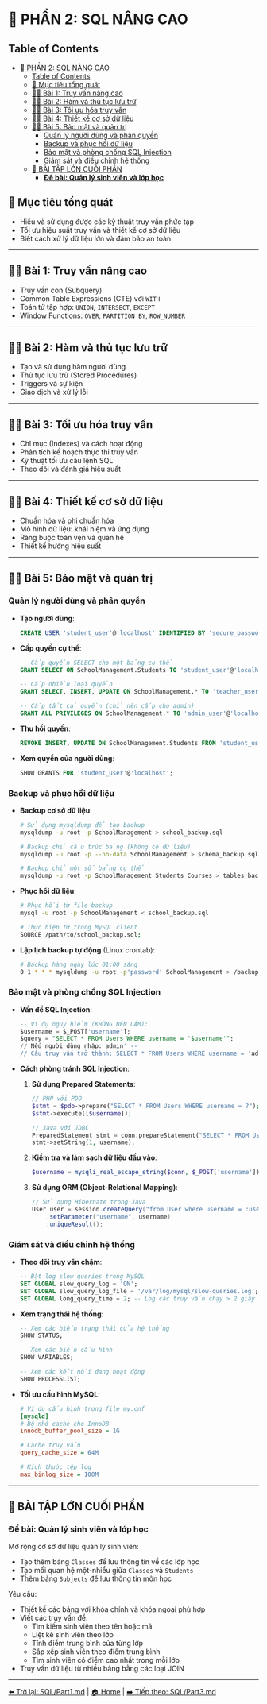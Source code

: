 # 📘 PHẦN 2: SQL NÂNG CAO

## Table of Contents

- [📘 PHẦN 2: SQL NÂNG CAO](#-phần-2-sql-nâng-cao)
  - [Table of Contents](#table-of-contents)
  - [🎯 Mục tiêu tổng quát](#-mục-tiêu-tổng-quát)
  - [🧑‍🏫 Bài 1: Truy vấn nâng cao](#-bài-1-truy-vấn-nâng-cao)
  - [🧑‍🏫 Bài 2: Hàm và thủ tục lưu trữ](#-bài-2-hàm-và-thủ-tục-lưu-trữ)
  - [🧑‍🏫 Bài 3: Tối ưu hóa truy vấn](#-bài-3-tối-ưu-hóa-truy-vấn)
  - [🧑‍🏫 Bài 4: Thiết kế cơ sở dữ liệu](#-bài-4-thiết-kế-cơ-sở-dữ-liệu)
  - [🧑‍🏫 Bài 5: Bảo mật và quản trị](#-bài-5-bảo-mật-và-quản-trị)
    - [Quản lý người dùng và phân quyền](#quản-lý-người-dùng-và-phân-quyền)
    - [Backup và phục hồi dữ liệu](#backup-và-phục-hồi-dữ-liệu)
    - [Bảo mật và phòng chống SQL Injection](#bảo-mật-và-phòng-chống-sql-injection)
    - [Giám sát và điều chỉnh hệ thống](#giám-sát-và-điều-chỉnh-hệ-thống)
  - [🧪 BÀI TẬP LỚN CUỐI PHẦN](#-bài-tập-lớn-cuối-phần)
    - [**Đề bài: Quản lý sinh viên và lớp học**](#đề-bài-quản-lý-sinh-viên-và-lớp-học)

## 🎯 Mục tiêu tổng quát

- Hiểu và sử dụng được các kỹ thuật truy vấn phức tạp
- Tối ưu hiệu suất truy vấn và thiết kế cơ sở dữ liệu
- Biết cách xử lý dữ liệu lớn và đảm bảo an toàn

---

## 🧑‍🏫 Bài 1: Truy vấn nâng cao

- Truy vấn con (Subquery)
- Common Table Expressions (CTE) với `WITH`
- Toán tử tập hợp: `UNION`, `INTERSECT`, `EXCEPT`
- Window Functions: `OVER`, `PARTITION BY`, `ROW_NUMBER`

---

## 🧑‍🏫 Bài 2: Hàm và thủ tục lưu trữ

- Tạo và sử dụng hàm người dùng
- Thủ tục lưu trữ (Stored Procedures)
- Triggers và sự kiện
- Giao dịch và xử lý lỗi

---

## 🧑‍🏫 Bài 3: Tối ưu hóa truy vấn

- Chỉ mục (Indexes) và cách hoạt động
- Phân tích kế hoạch thực thi truy vấn
- Kỹ thuật tối ưu câu lệnh SQL
- Theo dõi và đánh giá hiệu suất

---

## 🧑‍🏫 Bài 4: Thiết kế cơ sở dữ liệu

- Chuẩn hóa và phi chuẩn hóa
- Mô hình dữ liệu: khái niệm và ứng dụng
- Ràng buộc toàn vẹn và quan hệ
- Thiết kế hướng hiệu suất

---

## 🧑‍🏫 Bài 5: Bảo mật và quản trị

### Quản lý người dùng và phân quyền

- **Tạo người dùng**:

  ```sql
  CREATE USER 'student_user'@'localhost' IDENTIFIED BY 'secure_password';
  ```

- **Cấp quyền cụ thể**:

  ```sql
  -- Cấp quyền SELECT cho một bảng cụ thể
  GRANT SELECT ON SchoolManagement.Students TO 'student_user'@'localhost';

  -- Cấp nhiều loại quyền
  GRANT SELECT, INSERT, UPDATE ON SchoolManagement.* TO 'teacher_user'@'localhost';

  -- Cấp tất cả quyền (chỉ nên cấp cho admin)
  GRANT ALL PRIVILEGES ON SchoolManagement.* TO 'admin_user'@'localhost';
  ```

- **Thu hồi quyền**:

  ```sql
  REVOKE INSERT, UPDATE ON SchoolManagement.Students FROM 'student_user'@'localhost';
  ```

- **Xem quyền của người dùng**:

  ```sql
  SHOW GRANTS FOR 'student_user'@'localhost';
  ```

### Backup và phục hồi dữ liệu

- **Backup cơ sở dữ liệu**:

  ```bash
  # Sử dụng mysqldump để tạo backup
  mysqldump -u root -p SchoolManagement > school_backup.sql

  # Backup chỉ cấu trúc bảng (không có dữ liệu)
  mysqldump -u root -p --no-data SchoolManagement > schema_backup.sql

  # Backup chỉ một số bảng cụ thể
  mysqldump -u root -p SchoolManagement Students Courses > tables_backup.sql
  ```

- **Phục hồi dữ liệu**:

  ```bash
  # Phục hồi từ file backup
  mysql -u root -p SchoolManagement < school_backup.sql

  # Thực hiện từ trong MySQL client
  SOURCE /path/to/school_backup.sql;
  ```

- **Lập lịch backup tự động** (Linux crontab):

  ```bash
  # Backup hàng ngày lúc 01:00 sáng
  0 1 * * * mysqldump -u root -p'password' SchoolManagement > /backup/school_$(date +\%Y\%m\%d).sql
  ```

### Bảo mật và phòng chống SQL Injection

- **Vấn đề SQL Injection**:

  ```sql
  -- Ví dụ nguy hiểm (KHÔNG NÊN LÀM):
  $username = $_POST['username'];
  $query = "SELECT * FROM Users WHERE username = '$username'";
  // Nếu người dùng nhập: admin' --
  // Câu truy vấn trở thành: SELECT * FROM Users WHERE username = 'admin' --'
  ```

- **Cách phòng tránh SQL Injection**:

  1. **Sử dụng Prepared Statements**:

     ```php
     // PHP với PDO
     $stmt = $pdo->prepare("SELECT * FROM Users WHERE username = ?");
     $stmt->execute([$username]);

     // Java với JDBC
     PreparedStatement stmt = conn.prepareStatement("SELECT * FROM Users WHERE username = ?");
     stmt->setString(1, username);
     ```

  2. **Kiểm tra và làm sạch dữ liệu đầu vào**:

     ```php
     $username = mysqli_real_escape_string($conn, $_POST['username']);
     ```

  3. **Sử dụng ORM (Object-Relational Mapping)**:

     ```java
     // Sử dụng Hibernate trong Java
     User user = session.createQuery("from User where username = :username")
         .setParameter("username", username)
         .uniqueResult();
     ```

### Giám sát và điều chỉnh hệ thống

- **Theo dõi truy vấn chậm**:

  ```sql
  -- Bật log slow queries trong MySQL
  SET GLOBAL slow_query_log = 'ON';
  SET GLOBAL slow_query_log_file = '/var/log/mysql/slow-queries.log';
  SET GLOBAL long_query_time = 2; -- Log các truy vấn chạy > 2 giây
  ```

- **Xem trạng thái hệ thống**:

  ```sql
  -- Xem các biến trạng thái của hệ thống
  SHOW STATUS;

  -- Xem các biến cấu hình
  SHOW VARIABLES;

  -- Xem các kết nối đang hoạt động
  SHOW PROCESSLIST;
  ```

- **Tối ưu cấu hình MySQL**:

  ```ini
  # Ví dụ cấu hình trong file my.cnf
  [mysqld]
  # Bộ nhớ cache cho InnoDB
  innodb_buffer_pool_size = 1G

  # Cache truy vấn
  query_cache_size = 64M

  # Kích thước tệp log
  max_binlog_size = 100M
  ```

---

## 🧪 BÀI TẬP LỚN CUỐI PHẦN

### **Đề bài: Quản lý sinh viên và lớp học**

Mở rộng cơ sở dữ liệu quản lý sinh viên:

- Tạo thêm bảng `Classes` để lưu thông tin về các lớp học
- Tạo mối quan hệ một-nhiều giữa `Classes` và `Students`
- Thêm bảng `Subjects` để lưu thông tin môn học

Yêu cầu:

- Thiết kế các bảng với khóa chính và khóa ngoại phù hợp
- Viết các truy vấn để:
  - Tìm kiếm sinh viên theo tên hoặc mã
  - Liệt kê sinh viên theo lớp
  - Tính điểm trung bình của từng lớp
  - Sắp xếp sinh viên theo điểm trung bình
  - Tìm sinh viên có điểm cao nhất trong mỗi lớp
- Truy vấn dữ liệu từ nhiều bảng bằng các loại JOIN

---

[⬅️ Trở lại: SQL/Part1.md](../SQL/Part1.md) |
[🏠 Home](../README.md) |
[➡️ Tiếp theo: SQL/Part3.md](../SQL/Part3.md)
